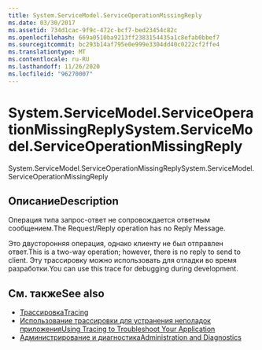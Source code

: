 ```yaml
---
title: System.ServiceModel.ServiceOperationMissingReply
ms.date: 03/30/2017
ms.assetid: 734d1cac-9f9c-472c-bcf7-bed23454c82c
ms.openlocfilehash: 669a0510ba9213ff2383154435a1c8efab0bbef7
ms.sourcegitcommit: bc293b14af795e0e999e3304dd40c0222cf2ffe4
ms.translationtype: MT
ms.contentlocale: ru-RU
ms.lasthandoff: 11/26/2020
ms.locfileid: "96270007"
---
```

# <a name="systemservicemodelserviceoperationmissingreply"></a><span data-ttu-id="09551-102">System.ServiceModel.ServiceOperationMissingReply</span><span class="sxs-lookup"><span data-stu-id="09551-102">System.ServiceModel.ServiceOperationMissingReply</span></span>

<span data-ttu-id="09551-103">System.ServiceModel.ServiceOperationMissingReply</span><span class="sxs-lookup"><span data-stu-id="09551-103">System.ServiceModel.ServiceOperationMissingReply</span></span>  
  
## <a name="description"></a><span data-ttu-id="09551-104">Описание</span><span class="sxs-lookup"><span data-stu-id="09551-104">Description</span></span>  

 <span data-ttu-id="09551-105">Операция типа запрос-ответ не сопровождается ответным сообщением.</span><span class="sxs-lookup"><span data-stu-id="09551-105">The Request/Reply operation has no Reply Message.</span></span>  
  
 <span data-ttu-id="09551-106">Это двусторонняя операция, однако клиенту не был отправлен ответ.</span><span class="sxs-lookup"><span data-stu-id="09551-106">This is a two-way operation; however, there is no reply to send to client.</span></span> <span data-ttu-id="09551-107">Эту трассировку можно использовать для отладки во время разработки.</span><span class="sxs-lookup"><span data-stu-id="09551-107">You can use this trace for debugging during development.</span></span>  
  
## <a name="see-also"></a><span data-ttu-id="09551-108">См. также</span><span class="sxs-lookup"><span data-stu-id="09551-108">See also</span></span>

- [<span data-ttu-id="09551-109">Трассировка</span><span class="sxs-lookup"><span data-stu-id="09551-109">Tracing</span></span>](index.md)
- [<span data-ttu-id="09551-110">Использование трассировки для устранения неполадок приложения</span><span class="sxs-lookup"><span data-stu-id="09551-110">Using Tracing to Troubleshoot Your Application</span></span>](using-tracing-to-troubleshoot-your-application.md)
- [<span data-ttu-id="09551-111">Администрирование и диагностика</span><span class="sxs-lookup"><span data-stu-id="09551-111">Administration and Diagnostics</span></span>](../index.md)

